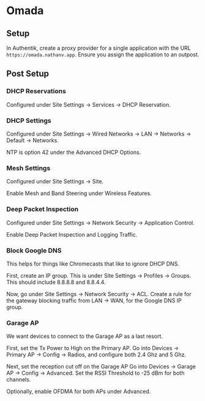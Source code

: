 # Omada

## Setup

In Authentik, create a proxy provider for a single application with the URL
`https://omada.nathanv.app`. Ensure you assign the application to an outpost.

## Post Setup

### DHCP Reservations

Configured under Site Settings -> Services -> DHCP Reservation.

### DHCP Settings

Configured under Site Settings -> Wired Networks -> LAN -> Networks -> Default -> Networks.

NTP is option 42 under the Advanced DHCP Options.

### Mesh Settings

Configured under Site Settings -> Site.

Enable Mesh and Band Steering under Wireless Features.

### Deep Packet Inspection

Configured under Site Settings -> Network Security -> Application Control.

Enable Deep Packet Inspection and Logging Traffic.

### Block Google DNS

This helps for things like Chromecasts that like to ignore DHCP DNS.

First, create an IP group. This is under Site Settings -> Profiles -> Groups.
This should include 8.8.8.8 and 8.8.4.4.

Now, go under Site Settings -> Network Security -> ACL.
Create a rule for the gateway blocking traffic from LAN -> WAN, for the Google DNS
IP group.

### Garage AP

We want devices to connect to the Garage AP as a last resort.

First, set the Tx Power to High on the Primary AP.
Go into Devices -> Primary AP -> Config -> Radios, and configure both
2.4 Ghz and 5 Ghz.

Next, set the reception cut off on the Garage AP
Go into Devices -> Garage AP -> Config -> Advanced.
Set the RSSI Threshold to -25 dBm for both channels.

Optionally, enable OFDMA for both APs under Advanced.
